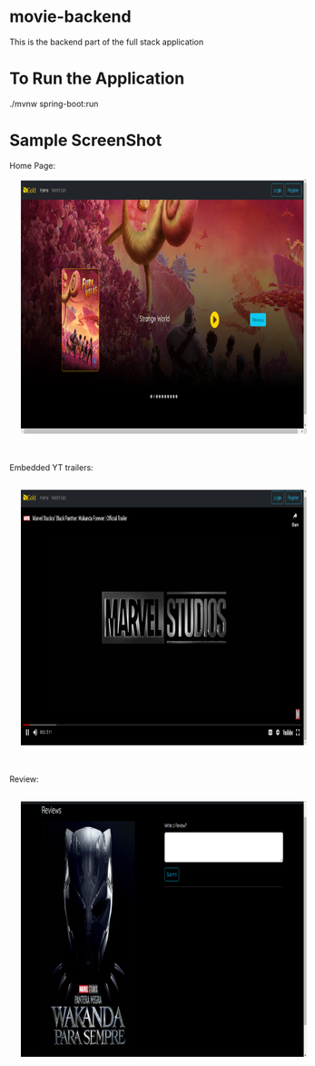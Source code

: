 # movie-backend
This is the backend part of the full stack application

# To Run the Application
./mvnw spring-boot:run

# Sample ScreenShot
Home Page:
<br>
<p float="left">

<img src="https://github.com/rahulpro1012/movie-backend/blob/main/Home%20movie.png?raw=true" width="750" height="450" hspace="20" />

</p>
<br>
<br>
Embedded YT trailers:
<br>
<br>

<p float="left">

<img src="https://github.com/rahulpro1012/movie-backend/blob/main/embedded%20yt.png?raw=true" width="750" height="450" hspace="20" />

</p>
<br>
<br>
Review:
<br>
<br>
<p float="left">

<img src="https://github.com/rahulpro1012/movie-backend/blob/main/review.png?raw=true" width="850" height="450" hspace="20" />

</p>

